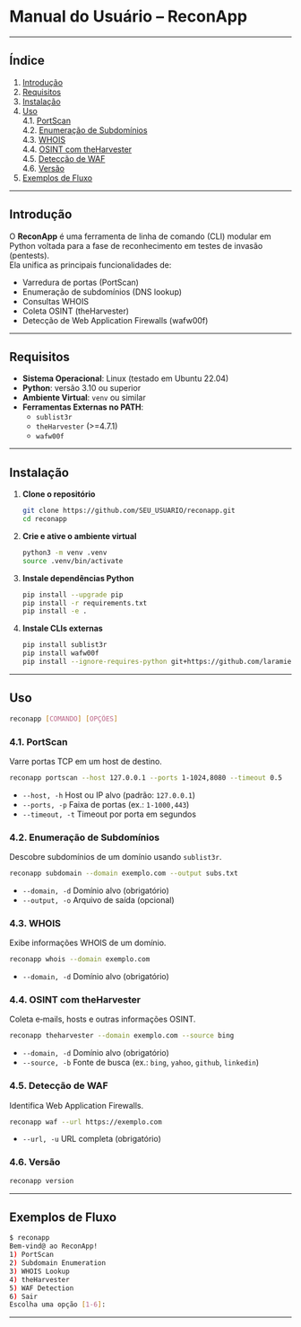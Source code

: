 # Manual do Usuário – ReconApp

---

## Índice

1. [Introdução](#introdução)  
2. [Requisitos](#requisitos)  
3. [Instalação](#instalação)  
4. [Uso](#uso)  
   4.1. [PortScan](#portscan)  
   4.2. [Enumeração de Subdomínios](#enumeração-de-subdomínios)  
   4.3. [WHOIS](#whois)  
   4.4. [OSINT com theHarvester](#osint-com-theharvester)  
   4.5. [Detecção de WAF](#detecção-de-waf)  
   4.6. [Versão](#versão)  
5. [Exemplos de Fluxo](#exemplos-de-fluxo)  

---

## Introdução

O **ReconApp** é uma ferramenta de linha de comando (CLI) modular em Python voltada para a fase de reconhecimento em testes de invasão (pentests).  
Ela unifica as principais funcionalidades de:

- Varredura de portas (PortScan)  
- Enumeração de subdomínios (DNS lookup)  
- Consultas WHOIS  
- Coleta OSINT (theHarvester)  
- Detecção de Web Application Firewalls (wafw00f)  

---

## Requisitos

- **Sistema Operacional**: Linux (testado em Ubuntu 22.04)  
- **Python**: versão 3.10 ou superior  
- **Ambiente Virtual**: `venv` ou similar  
- **Ferramentas Externas no PATH**:  
  - `sublist3r`  
  - `theHarvester` (>=4.7.1)  
  - `wafw00f`  

---

## Instalação

1. **Clone o repositório**  
   ```bash
   git clone https://github.com/SEU_USUARIO/reconapp.git
   cd reconapp
   ```

2. **Crie e ative o ambiente virtual**  
   ```bash
   python3 -m venv .venv
   source .venv/bin/activate
   ```

3. **Instale dependências Python**  
   ```bash
   pip install --upgrade pip
   pip install -r requirements.txt
   pip install -e .
   ```

4. **Instale CLIs externas**  
   ```bash
   pip install sublist3r
   pip install wafw00f
   pip install --ignore-requires-python git+https://github.com/laramies/theHarvester.git
   ```

---

## Uso

```bash
reconapp [COMANDO] [OPÇÕES]
```

### 4.1. PortScan

Varre portas TCP em um host de destino.

```bash
reconapp portscan --host 127.0.0.1 --ports 1-1024,8080 --timeout 0.5
```

- `--host, -h` Host ou IP alvo (padrão: `127.0.0.1`)  
- `--ports, -p` Faixa de portas (ex.: `1-1000,443`)  
- `--timeout, -t` Timeout por porta em segundos  

### 4.2. Enumeração de Subdomínios

Descobre subdomínios de um domínio usando `sublist3r`.

```bash
reconapp subdomain --domain exemplo.com --output subs.txt
```

- `--domain, -d` Domínio alvo (obrigatório)  
- `--output, -o` Arquivo de saída (opcional)  

### 4.3. WHOIS

Exibe informações WHOIS de um domínio.

```bash
reconapp whois --domain exemplo.com
```

- `--domain, -d` Domínio alvo (obrigatório)  

### 4.4. OSINT com theHarvester

Coleta e‑mails, hosts e outras informações OSINT.

```bash
reconapp theharvester --domain exemplo.com --source bing
```

- `--domain, -d` Domínio alvo (obrigatório)  
- `--source, -b` Fonte de busca (ex.: `bing`, `yahoo`, `github`, `linkedin`)  

### 4.5. Detecção de WAF

Identifica Web Application Firewalls.

```bash
reconapp waf --url https://exemplo.com
```

- `--url, -u` URL completa (obrigatório)  

### 4.6. Versão

```bash
reconapp version
```

---

## Exemplos de Fluxo

```bash
$ reconapp
Bem‑vind@ ao ReconApp!
1) PortScan
2) Subdomain Enumeration
3) WHOIS Lookup
4) theHarvester
5) WAF Detection
6) Sair
Escolha uma opção [1‑6]:
```

---
